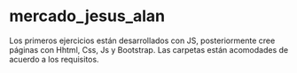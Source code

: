 # mercado_jesus_alan

Los primeros ejercicios están desarrollados con JS, posteriormente cree páginas con Hhtml, Css, Js y Bootstrap.
Las carpetas están acomodades de acuerdo a los requisitos.
